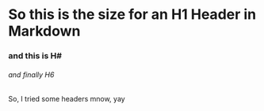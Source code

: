 # So this is the size for an H1 Header in Markdown #
### and this is H# ###
###### and finally H6 ######

So, I tried some headers mnow, yay
